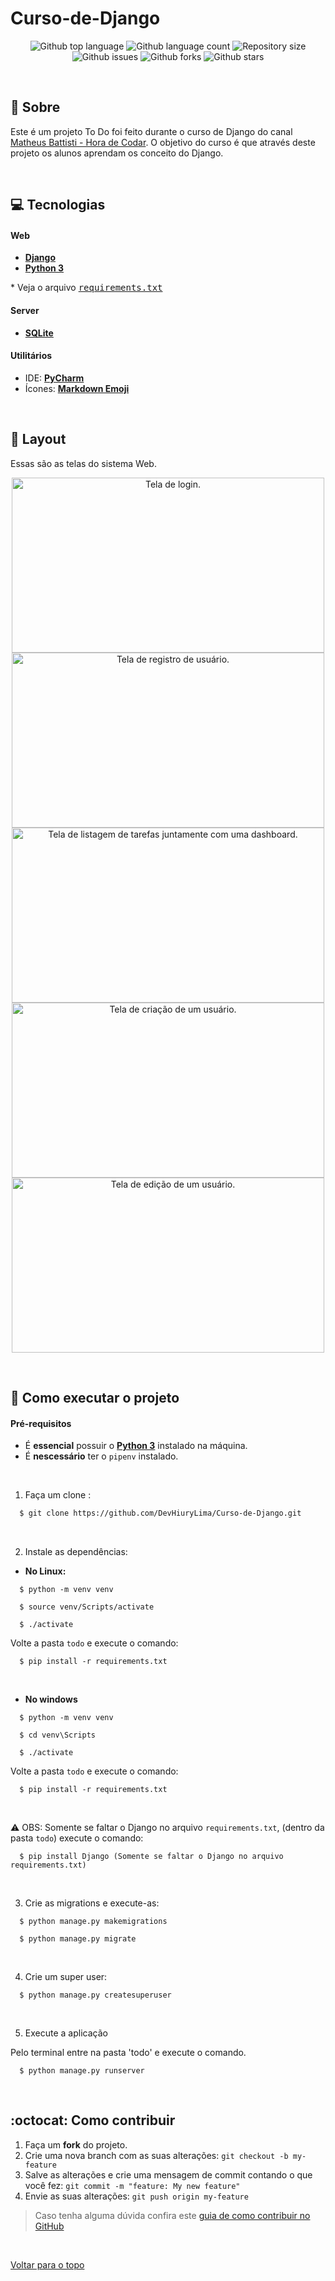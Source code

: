 # Curso-de-Django


<p align="center">
  <img alt="Github top language" src="https://img.shields.io/github/languages/top/DevHiuryLima/Curso-de-Django?color=6666FF">

  <img alt="Github language count" src="https://img.shields.io/github/languages/count/DevHiuryLima/Curso-de-Django?color=6666FF">

  <img alt="Repository size" src="https://img.shields.io/github/repo-size/DevHiuryLima/Curso-de-Django?color=6666FF">

  <img alt="Github issues" src="https://img.shields.io/github/issues/DevHiuryLima/Curso-de-Django?color=6666FF" />

  <img alt="Github forks" src="https://img.shields.io/github/forks/DevHiuryLima/Curso-de-Django?color=6666FF" />

  <img alt="Github stars" src="https://img.shields.io/github/stars/DevHiuryLima/Curso-de-Django?color=6666FF" />
</p>

&#xa0;

## 📖 Sobre
Este é um projeto To Do foi feito durante o curso de Django do canal <a href="https://www.youtube.com/c/MatheusBattisti" target="_blank">Matheus Battisti - Hora de Codar</a>. O objetivo do curso é que através deste projeto os alunos aprendam os conceito do Django.

&#xa0;

## :computer: Tecnologias

#### **Web** 
  - **[Django][django]**
  - **[Python 3][python]**
 
  \* Veja o arquivo <kbd>[requirements.txt](https://github.com/DevHiuryLima/Curso-de-Django/blob/main/requirements.txt)</kbd>
  
#### **Server** 
  
  - **[SQLite][sqlite3]**
  
#### **Utilitários**

  - IDE: **[PyCharm][pycharm]**
  - Ícones: **[Markdown Emoji][markdown_emoji]**

&#xa0;

## 🎨 Layout

Essas são as telas do sistema Web.
<div align="center">
    <img src="https://user-images.githubusercontent.com/69491885/221944038-4761ceea-8c66-4640-b87d-1e724da547dd.png" width="500px" height="280px" title="Tela de login." alt="Tela de login.">
    <img src="https://user-images.githubusercontent.com/69491885/221946448-87b602f4-a3ef-4779-bfa1-5edf885217d6.png" width="500px" height="280px" title="Tela de registro de usuário." alt="Tela de registro de usuário.">
    <img src="https://user-images.githubusercontent.com/69491885/221947638-110e1f19-0d09-44c4-a554-bec73075b2c5.png" width="500px" height="280px" title="Tela de listagem de tarefas juntamente com uma dashboard." alt="Tela de listagem de tarefas juntamente com uma dashboard.">
    <img src="https://user-images.githubusercontent.com/69491885/221948445-181da8d4-f329-4ce4-acba-c3d53dd19778.png" width="500px" height="280px" title="Tela de criação de um usuário." alt="Tela de criação de um usuário.">
    <img src="https://user-images.githubusercontent.com/69491885/221948761-2319277e-3fe9-4f7a-9c0c-4bf52fd42d60.png" width="500px" height="280px" title="Tela de edição de um usuário." alt="Tela de edição de um usuário.">
</div>

&#xa0;

## 🚀 Como executar o projeto

#### Pré-requisitos
  - É **essencial** possuir o **[Python 3][python]** instalado na máquina.
  - É **nescessário** ter o `pipenv` instalado.

&#xa0;

1. Faça um clone :

```sh
  $ git clone https://github.com/DevHiuryLima/Curso-de-Django.git
```

&#xa0;

2. Instale as dependências:

  - **No Linux:**
```
  $ python -m venv venv
```

```
  $ source venv/Scripts/activate
``` 

```
  $ ./activate
```

  Volte a pasta `todo` e execute o comando:
```
  $ pip install -r requirements.txt
```

&#xa0;

  - **No windows**
```
  $ python -m venv venv
```

```
  $ cd venv\Scripts
```

```
  $ ./activate
```

  Volte a pasta `todo` e execute o comando:
```
  $ pip install -r requirements.txt
```

&#xa0;

  :warning: OBS: Somente se faltar o Django no arquivo `requirements.txt`, (dentro da pasta `todo`) execute o comando:
```
  $ pip install Django (Somente se faltar o Django no arquivo requirements.txt)
```

&#xa0;

3. Crie as migrations e execute-as:

```
  $ python manage.py makemigrations
```

```
  $ python manage.py migrate
```

&#xa0;

4. Crie um super user:

```
  $ python manage.py createsuperuser
```

&#xa0;

5. Execute a aplicação 

 Pelo terminal entre na pasta 'todo' e execute o comando.
```
  $ python manage.py runserver
```

&#xa0;

## :octocat: Como contribuir

1. Faça um **fork** do projeto.
1. Crie uma nova branch com as suas alterações: `git checkout -b my-feature`
1. Salve as alterações e crie uma mensagem de commit contando o que você fez: `git commit -m "feature: My new feature"`
1. Envie as suas alterações: `git push origin my-feature`
> Caso tenha alguma dúvida confira este [guia de como contribuir no GitHub](https://github.com/firstcontributions/first-contributions)

&#xa0;

[Voltar para o topo](https://github.com/DevHiuryLima/Curso-de-Django#top)



<!-- Techs Web -->

[django]: https://www.djangoproject.com/
[python]: https://www.python.org/



<!-- Techs Server -->

[sqlite3]: https://github.com/mapbox/node-sqlite3



<!-- Techs Utilitárias -->

[pycharm]: https://www.jetbrains.com/pt-br/pycharm/
[markdown_emoji]: https://github.com/ikatyang/emoji-cheat-sheet
